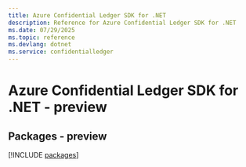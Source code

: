 ```yaml
---
title: Azure Confidential Ledger SDK for .NET
description: Reference for Azure Confidential Ledger SDK for .NET
ms.date: 07/29/2025
ms.topic: reference
ms.devlang: dotnet
ms.service: confidentialledger
---
```

# Azure Confidential Ledger SDK for .NET - preview
## Packages - preview
[!INCLUDE [packages](confidential-ledger-index.md)]